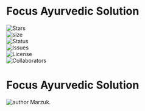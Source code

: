 # Focus Ayurvedic Solution


 
![Stars](https://img.shields.io/github/stars/yazidmarzuk/medico_ayurveda?style=plastic)<br>
![size](https://img.shields.io/github/repo-size/yazidmarzuk/medico_ayurveda)<br>
![Status](https://img.shields.io/badge/status-completed-red)<br>
![Issues](https://img.shields.io/github/issues/yazidmarzuk/medico_ayurveda)<br>
![License](https://img.shields.io/github/license/yazidmarzuk/medico_ayurveda)<br>
![Collaborators](https://img.shields.io/badge/collaborators-2-red)<br>


<h1 align="">
Focus Ayurvedic Solution
</h1>
<p align="">
</p>
<p align="">
    <img src="https://img.shields.io/badge/author-Marzuk-orange" alt="author Marzuk."/>
</p>
<!-- 
## 🚨 Forking this repo
Many people have contacted me asking if they can use this code for their own websites. The answer to that question is usually "yes", with attribution. There are some cases, such as using this code for a business or something that is greater than a personal project, that we may be less comfortable saying yes to. If in doubt, please don't hesitate to ask us.

We value keeping this site open source, but as you all know, _**plagiarism is bad**_. We spent a non-negligible amount of effort developing, designing, and trying to perfect this iteration of our website, and we are proud of it! All we ask is to not claim this effort as your own. --> 